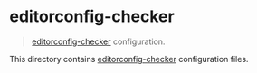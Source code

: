 <!--

@license Apache-2.0

Copyright (c) 2024 The Stdlib Authors.

Licensed under the Apache License, Version 2.0 (the "License");
you may not use this file except in compliance with the License.
You may obtain a copy of the License at

   http://www.apache.org/licenses/LICENSE-2.0

Unless required by applicable law or agreed to in writing, software
distributed under the License is distributed on an "AS IS" BASIS,
WITHOUT WARRANTIES OR CONDITIONS OF ANY KIND, either express or implied.
See the License for the specific language governing permissions and
limitations under the License.

-->

# editorconfig-checker

> [editorconfig-checker][editorconfig-checker] configuration.

<!-- Section to include introductory text. Make sure to keep an empty line after the intro `section` element and another before the `/section` close. -->

<section class="intro">

This directory contains [editorconfig-checker][editorconfig-checker] configuration files.

</section>

<!-- /.intro -->

<!-- Section to include notes. Make sure to keep an empty line after the `section` element and another before the `/section` close. -->

<section class="notes">

</section>

<!-- /.notes -->

<!-- Section for all links. Make sure to keep an empty line after the `section` element and another before the `/section` close. -->

<section class="links">

[editorconfig-checker]: https://github.com/editorconfig-checker/editorconfig-checker

</section>

<!-- /.links -->

